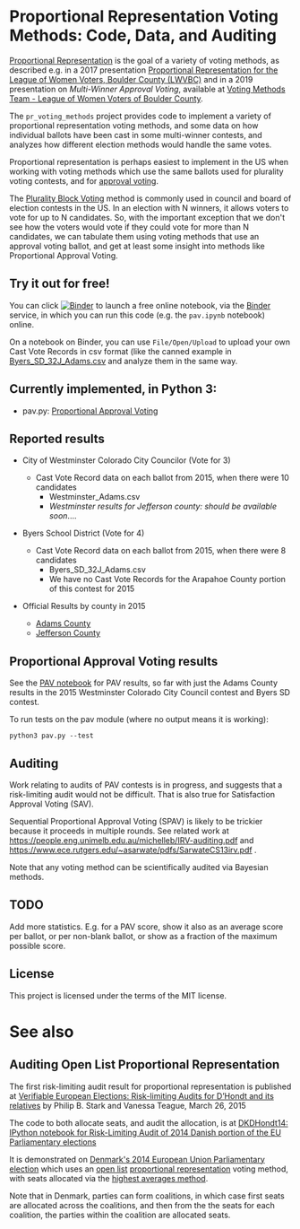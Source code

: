 # Proportional Representation Voting Methods: Code, Data, and Auditing

[Proportional Representation](https://en.wikipedia.org/wiki/Proportional_representation)
is the goal of a variety of voting methods, as described e.g. in a 2017 presentation
[Proportional Representation for the League of Women Voters, Boulder County (LWVBC)](http://bcn.boulder.co.us/~neal/elections/proportional-representation-lwv/#1)
and in a 2019 presentation on *Multi-Winner Approval Voting*, available at
[Voting Methods Team - League of Women Voters of Boulder County](https://www.lwvbc.org/content.aspx?page_id=22&club_id=629866&module_id=301984).

The `pr_voting_methods` project provides code to implement a variety of proportional representation voting methods, and some data on how individual ballots have been cast in some multi-winner contests, and analyzes how different election methods would handle the same votes.

Proportional representation is perhaps easiest to implement in the US when working with voting methods which use the same ballots used for plurality voting contests, and for [approval voting](https://en.wikipedia.org/wiki/Approval_voting).

The [Plurality Block Voting](https://en.wikipedia.org/wiki/Plurality-at-large_voting) method is commonly used in council and board of election contests in the US. In an election with N winners, it allows voters to vote for up to N candidates.  So, with the important exception that we don't see how the voters would vote if they could vote for more than N candidates, we can tabulate them using voting methods that use an approval voting ballot, and get at least some insight into methods like Proportional Approval Voting.

## Try it out for free!
You can click [![Binder](https://mybinder.org/badge.svg)](https://mybinder.org/v2/gh/nealmcb/pr_voting_methods/master)
to launch a free online notebook, via the [Binder](https://mybinder.org/) service, in which you can run this code (e.g. the `pav.ipynb` notebook) online.

On a notebook on Binder, you can use `File/Open/Upload` to upload your own Cast Vote Records in csv format (like the canned example in [Byers_SD_32J_Adams.csv](Byers_SD_32J_Adams.csv) and analyze them in the same way.

## Currently implemented, in Python 3:

* pav.py: [Proportional Approval Voting](https://en.wikipedia.org/wiki/Proportional_approval_voting)

## Reported results

* City of Westminster Colorado City Councilor (Vote for 3)
  * Cast Vote Record data on each ballot from 2015, when there were 10 candidates
    * Westminster_Adams.csv
    * *Westminster results for Jefferson county: should be available soon*....

* Byers School District (Vote for 4)
  * Cast Vote Record data on each ballot from 2015, when there were 8 candidates
    * Byers_SD_32J_Adams.csv
    * We have no Cast Vote Records for the Arapahoe County portion of this contest for 2015

* Official Results by county in 2015
  * [Adams County](http://results.enr.clarityelections.com/CO/Adams/56803/157259/Web01/en/summary.html)
  * [Jefferson County](http://results.enr.clarityelections.com/CO/Jefferson/56801/157251/Web01/en/summary.html)

## Proportional Approval Voting results

See the [PAV notebook](https://github.com/nealmcb/pr_voting_methods/blob/master/pav.ipynb)
for PAV results, so far with just the Adams County results
in the 2015 Westminster Colorado City Council contest and Byers SD contest.

To run tests on the pav module (where no output means it is working):

    python3 pav.py --test

## Auditing
Work relating to audits of PAV contests is in progress, and suggests that a risk-limiting audit would not be difficult.
That is also true for Satisfaction Approval Voting (SAV).

Sequential Proportional Approval Voting (SPAV) is likely to be trickier because it proceeds in multiple rounds.
See related work at https://people.eng.unimelb.edu.au/michelleb/IRV-auditing.pdf and
https://www.ece.rutgers.edu/~asarwate/pdfs/SarwateCS13irv.pdf .

Note that any voting method can be scientifically audited via Bayesian methods.

## TODO

Add more statistics.  E.g. for a PAV score, show it also as an average score per ballot, or per non-blank ballot, or show as a fraction of the maximum possible score.

## License
This project is licensed under the terms of the MIT license.

# See also
## Auditing Open List Proportional Representation
The first risk-limiting audit result for proportional representation is published at
[Verifiable European Elections: Risk-limiting Audits
for D’Hondt and its relatives](https://www.usenix.org/jets/issues/0301/stark) by
Philip B. Stark and Vanessa Teague, March 26, 2015

The code to both allocate seats, and audit the allocation, is at
[DKDHondt14: IPython notebook for Risk-Limiting Audit of 2014 Danish portion of
the EU Parliamentary elections](https://github.com/pbstark/DKDHondt14)

It is demonstrated on [Denmark's 2014 European Union Parliamentary election](https://en.wikipedia.org/wiki/2014_European_Parliament_election_in_Denmark)
which uses an [open list](https://en.wikipedia.org/wiki/Open_list)
[proportional representation](https://en.wikipedia.org/wiki/Party-list_proportional_representation)
voting method, with seats allocated via the
[highest averages method](https://en.wikipedia.org/wiki/Highest_averages_method).

Note that in Denmark, parties can form coalitions, in which case first seats are
allocated across the coalitions, and then from the the seats for each coalition,
the parties within the coalition are allocated seats.

